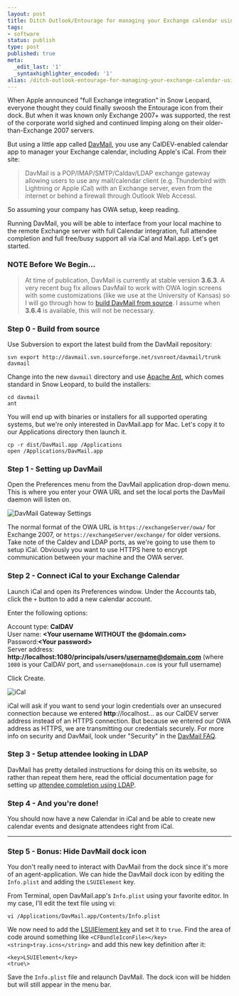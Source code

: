 ```yaml
---
layout: post
title: Ditch Outlook/Entourage for managing your Exchange calendar using DavMail and iCal
tags:
- software
status: publish
type: post
published: true
meta:
  _edit_last: '1'
  _syntaxhighlighter_encoded: '1'
alias: /ditch-outlook-entourage-for-managing-your-exchange-calendar-using-davmail-and-ical
---
```

When Apple announced "full Exchange integration" in Snow Leopard, everyone thought they could finally swoosh the Entourage icon from their dock. But when it was known only Exchange 2007+ was supported, the rest of the corporate world sighed and continued limping along on their older-than-Exchange 2007 servers.

But using a little app called [DavMail](http://davmail.sourceforge.net/), you use any CalDEV-enabled calendar app to manager your Exchange calendar, including Apple's iCal. From their site:

> DavMail is a POP/IMAP/SMTP/Caldav/LDAP exchange gateway allowing users to use any mail/calendar client (e.g. Thunderbird with Lightning or Apple iCal) with an Exchange server, even from the internet or behind a firewall through Outlook Web Accessl.

So assuming your company has OWA setup, keep reading.

Running DavMail, you will be able to interface from your local machine to the remote Exchange server with full Calendar integration, full attendee completion and full free/busy support all via iCal and Mail.app. Let's get started.

### NOTE Before We Begin... ###

> At time of publication, DavMail is currently at stable version **3.6.3**. A very recent bug fix allows DavMail to work with OWA login screens with some customizations (like we use at the University of Kansas) so I will go through how to [build DavMail from source](http://davmail.sourceforge.net/build.html). I assume when **3.6.4** is available, this will not be necessary.

### Step 0 - Build from source

Use Subversion to export the latest build from the DavMail repository:

    svn export http://davmail.svn.sourceforge.net/svnroot/davmail/trunk davmail

Change into the new `davmail` directory and use [Apache Ant](http://ant.apache.org/), which comes standard in Snow Leopard, to build the installers:

    cd davmail
    ant

You will end up with binaries or installers for all supported operating systems, but we're only interested in DavMail.app for Mac. Let's copy it to our Applications directory then launch it.

    cp -r dist/DavMail.app /Applications
    open /Applications/DavMail.app

### Step 1 - Setting up DavMail

Open the Preferences menu from the DavMail application drop-down menu. This is where you enter your OWA URL and set the local ports the DavMail daemon will listen on.

![DavMail Gateway Settings](http://johnkary.net/wp-content/uploads/2010/02/DavMail-Gateway-Settings.jpg "DavMail Gateway Settings")

The normal format of the OWA URL is `https://exchangeServer/owa/` for Exchange 2007, or `https://exchangeServer/exchange/` for older versions. Take note of the Caldev and LDAP ports, as we're going to use them to setup iCal. Obviously you want to use HTTPS here to encrypt communication between your machine and the OWA server.

### Step 2 - Connect iCal to your Exchange Calendar

Launch iCal and open its Preferences window. Under the Accounts tab, click the `+` button to add a new calendar account.

Enter the following options:

Account type: **CalDAV**  
User name: **\<Your username WITHOUT the @domain.com\>**  
Password:**\<Your password\>**  
Server address: **http://localhost:1080/principals/users/username@domain.com**
(where `1080` is your CalDAV port, and `username@domain.com` is your full username)

Click Create.

![iCal](http://johnkary.net/wp-content/uploads/2010/02/iCal.jpg "iCal")

iCal will ask if you want to send your login credentials over an unsecured connection because we entered **http**://localhost&hellip; as our CalDEV server address instead of an HTTPS connection. But because we entered our OWA address as HTTPS, we are transmitting our credentials securely. For more info on security and DavMail, look under "Security" in the [DavMail FAQ](http://davmail.sourceforge.net/faq.html).

### Step 3 - Setup attendee looking in LDAP

DavMail has pretty detailed instructions for doing this on its website, so rather than repeat them here, read the official documentation page for setting up [attendee completion using LDAP](http://davmail.sourceforge.net/osxdirectorysetup.html).

### Step 4 - And you're done!

You should now have a new Calendar in iCal and be able to create new calendar events and designate attendees right from iCal.

* * * * *

### Step 5 - Bonus: Hide DavMail dock icon

You don't really need to interact with DavMail from the dock since it's more of an agent-application. We can hide the DavMail dock icon by editing the `Info.plist` and adding the `LSUIElement` key.

From Terminal, open DavMail.app's `Info.plist` using your favorite editor. In my case, I'll edit the text file using vi:

    vi /Applications/DavMail.app/Contents/Info.plist

We now need to add the [LSUIElement key](http://developer.apple.com/mac/library/documentation/General/Reference/InfoPlistKeyReference/Articles/LaunchServicesKeys.html#//apple_ref/doc/uid/20001431-108256) and set it to `true`. Find the area of code around something like `<CFBundleIconFile></key><string>tray.icns</string>` and add this new key definition after it:

    <key>LSUIElement</key>
    <true\>

Save the `Info.plist` file and relaunch DavMail. The dock icon will be hidden but will still appear in the menu bar.
